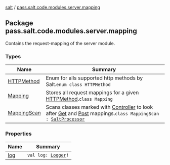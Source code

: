 [salt](../index.md) / [pass.salt.code.modules.server.mapping](./index.md)

## Package pass.salt.code.modules.server.mapping

Contains the request-mapping of the server module.

### Types

| Name | Summary |
|---|---|
| [HTTPMethod](-h-t-t-p-method/index.md) | Enum for alls supported http methods by Salt.`enum class HTTPMethod` |
| [Mapping](-mapping/index.md) | Stores all request mappings for a given [HTTPMethod](-h-t-t-p-method/index.md).`class Mapping` |
| [MappingScan](-mapping-scan/index.md) | Scans classes marked with [Controller](../pass.salt.code.annotations/-controller/index.md) to look after [Get](../pass.salt.code.annotations/-get/index.md) and [Post](../pass.salt.code.annotations/-post/index.md) mappings.`class MappingScan : `[`SaltProcessor`](../pass.salt.code.modules/-salt-processor/index.md) |

### Properties

| Name | Summary |
|---|---|
| [log](log.md) | `val log: `[`Logger`](https://docs.oracle.com/javase/6/docs/api/java/util/logging/Logger.html)`!` |
